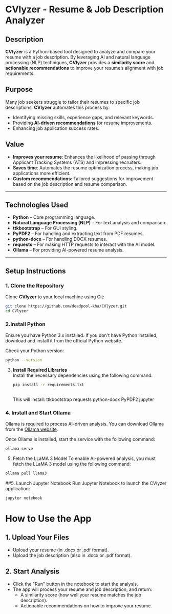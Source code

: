 # **CVlyzer** - Resume & Job Description Analyzer

## **Description**  
**CVlyzer** is a Python-based tool designed to analyze and compare your resume with a job description. By leveraging AI and natural language processing (NLP) techniques, **CVlyzer** provides a **similarity score** and **actionable recommendations** to improve your resume’s alignment with job requirements.

## **Purpose**  
Many job seekers struggle to tailor their resumes to specific job descriptions. **CVlyzer** automates this process by:
- Identifying missing skills, experience gaps, and relevant keywords.
- Providing **AI-driven recommendations** for resume improvements.
- Enhancing job application success rates.

## **Value**  
- **Improves your resume**: Enhances the likelihood of passing through Applicant Tracking Systems (ATS) and impressing recruiters.
- **Saves time**: Automates the resume optimization process, making job applications more efficient.
- **Custom recommendations**: Tailored suggestions for improvement based on the job description and resume comparison.

---

## **Technologies Used**  
- **Python** – Core programming language.
- **Natural Language Processing (NLP)** – For text analysis and comparison.
- **ttkbootstrap** – For GUI styling.
- **PyPDF2** – For handling and extracting text from PDF resumes.
- **python-docx** – For handling DOCX resumes.
- **requests** – For making HTTP requests to interact with the AI model.
- **Ollama** – For providing AI-powered resume analysis.

---

## **Setup Instructions**  

### 1. Clone the Repository
Clone **CVlyzer** to your local machine using Git:
```bash
git clone https://github.com/deadpool-kha/CVlyzer.git
cd CVlyzer

 ``` 

### 2.Install Python
Ensure you have Python 3.x installed. If you don't have Python installed, download and install it from the official Python website.

Check your Python version:
```bash
python --version

```
3. **Install Required Libraries**  
   Install the necessary dependencies using the following command:
   
   ```bash
   pip install -r requirements.txt
    
   ```
   This will install:
    ttkbootstrap
    requests
    python-docx
    PyPDF2
    jupyter

### 4. Install and Start Ollama

Ollama is required to process AI-driven analysis. You can download Ollama from the [Ollama website](https://ollama.com).

Once Ollama is installed, start the service with the following command:

```bash
ollama serve

```
5. Fetch the LLaMA 3 Model
To enable AI-powered analysis, you must fetch the LLaMA 3 model using the following command:



```bash 
ollama pull llama3
```
##5. Launch Jupyter Notebook
   Run Jupyter Notebook to launch the CVlyzer application:
   ```bash
jupyter notebook

```
    
# How to Use the App

## 1. Upload Your Files
- Upload your resume (in .docx or .pdf format).
- Upload the job description (also in .docx or .pdf format).

## 2. Start Analysis
- Click the "Run" button in the notebook to start the analysis.
- The app will process your resume and job description, and return:
  - A similarity score (how well your resume matches the job description).
  - Actionable recommendations on how to improve your resume.

        


